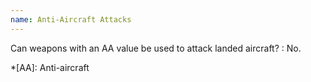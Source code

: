 ```yaml
---
name: Anti-Aircraft Attacks
---
```

Can weapons with an AA value be used to attack landed aircraft?
: No.

*[AA]: Anti-aircraft